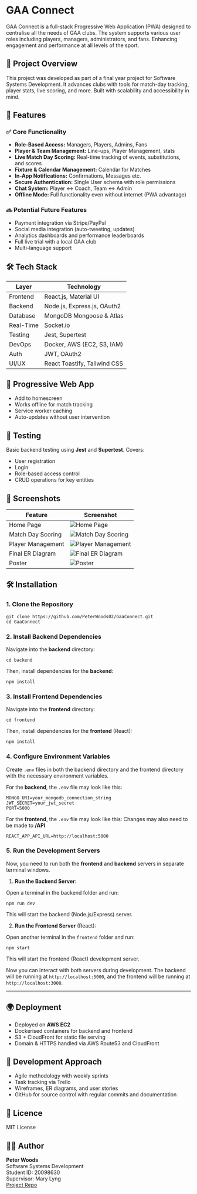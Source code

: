 # GAA Connect

GAA Connect is a full-stack Progressive Web Application (PWA) designed to centralise all the needs of GAA clubs. The system supports various user roles including players, managers, administrators, and fans. Enhancing engagement and performance at all levels of the sport.

## 📌 Project Overview

This project was developed as part of a final year project for Software Systems Development. It advances clubs with tools for match-day tracking, player stats, live scoring, and more. Built with scalability and accessibility in mind.

## 🚀 Features

### ✅ Core Functionality
- **Role-Based Access:** Managers, Players, Admins, Fans
- **Player & Team Management:** Line-ups, Player Management, stats
- **Live Match Day Scoring:** Real-time tracking of events, substitutions, and scores
- **Fixture & Calendar Management:** Calendar for Matches
- **In-App Notifications:** Confirmations, Messages etc.
- **Secure Authentication:** Single User schema with role permissions
- **Chat System:** Player ↔ Coach, Team ↔ Admin
- **Offline Mode:** Full functionality even without internet (PWA advantage)

### 🔜 Potential Future Features
- Payment integration via Stripe/PayPal
- Social media integration (auto-tweeting, updates)
- Analytics dashboards and performance leaderboards
- Full live trial with a local GAA club
- Multi-language support

## 🛠️ Tech Stack

| Layer         | Technology                       |
|--------------|----------------------------------|
| Frontend     | React.js, Material UI            |
| Backend      | Node.js, Express.js, OAuth2      |
| Database     | MongoDB Mongoose & Atlas         |
| Real-Time    | Socket.io                        |
| Testing      | Jest, Supertest                  |
| DevOps       | Docker, AWS (EC2, S3, IAM)       |
| Auth         | JWT, OAuth2                      |
| UI/UX        | React Toastify, Tailwind CSS     |

## 📱 Progressive Web App

- Add to homescreen
- Works offline for match tracking
- Service worker caching
- Auto-updates without user intervention

## 🧪 Testing

Basic backend testing using **Jest** and **Supertest**. Covers:
- User registration
- Login
- Role-based access control
- CRUD operations for key entities

## 📸 Screenshots

| Feature                | Screenshot                  |
|------------------------|-----------------------------|
| Home Page              | ![Home Page](./screenshots/home.png)  |
| Match Day Scoring      | ![Match Day Scoring](./screenshots/scoring.png) |
| Player Management      | ![Player Management](./screenshots/players.png) |
| Final ER Diagram       | ![Final ER Diagram](./screenshots/finalEr.png) |
| Poster                 | ![Poster](./screenshots/poster.png) |


## 🛠️ Installation

### 1. Clone the Repository

```
git clone https://github.com/PeterWoods02/GaaConnect.git
cd GaaConnect
```

### 2. Install Backend Dependencies

Navigate into the **backend** directory:

```
cd backend
```

Then, install dependencies for the **backend**:

```
npm install
```



### 3. Install Frontend Dependencies

Navigate into the **frontend** directory:

```
cd frontend
```

Then, install dependencies for the **frontend** (React):

```
npm install
```

### 4. Configure Environment Variables

Create `.env` files in both the backend directory and the frontend directory with the necessary environment variables.

For the **backend**, the `.env` file may look like this:

```
MONGO_URI=your_mongodb_connection_string
JWT_SECRET=your_jwt_secret
PORT=5000
```

For the **frontend**, the `.env` file may look like this:
Changes may also need to be made to **/API**

```
REACT_APP_API_URL=http://localhost:5000
```

### 5. Run the Development Servers

Now, you need to run both the **frontend** and **backend** servers in separate terminal windows.

1. **Run the Backend Server**:

Open a terminal in the backend folder and run:

```
npm run dev
```

This will start the backend (Node.js/Express) server.

2. **Run the Frontend Server** (React):

Open another terminal in the `frontend` folder and run:

```
npm start
```

This will start the frontend (React) development server.

Now you can interact with both servers during development. The backend will be running at `http://localhost:5000`, and the frontend will be running at `http://localhost:3000`.

---
## 🌍 Deployment

- Deployed on **AWS EC2**
- Dockerised containers for backend and frontend
- S3 + CloudFront for static file serving
- Domain & HTTPS handled via AWS Route53 and CloudFront


## 📅 Development Approach

- Agile methodology with weekly sprints
- Task tracking via Trello
- Wireframes, ER diagrams, and user stories
- GitHub for source control with regular commits and documentation

## 📄 Licence

MIT License

## 👨‍💻 Author

**Peter Woods**  
Software Systems Development  
Student ID: 20098630  
Supervisor: Mary Lyng  
[Project Repo](https://github.com/PeterWoods02/GaaConnect)


